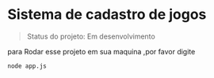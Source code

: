 # Sistema de cadastro de jogos 

> Status do projeto: Em desenvolvimento

para Rodar esse projeto em sua maquina ,por favor digite

```
node app.js
```

